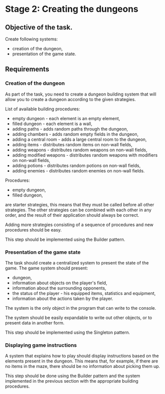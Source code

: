 # Stage 2: Creating the dungeons

## Objective of the task.
Create following systems:
- creation of the dungeon,
- presentation of the game state.
  
## Requirements

### Creation of the dungeon
As part of the task, you need to create a dungeon building system that will allow you to create a dungeon according to the given strategies.

List of available building procedures:
 - empty dungeon - each element is an empty element,
 - filled dungeon - each element is a wall,
 - adding paths - adds random paths through the dungeon,
 - adding chambers - adds random empty fields in the dungeon,
 - adding a central room - adds a large central room to the dungeon,
 - adding items - distributes random items on non-wall fields,
 - adding weapons - distributes random weapons on non-wall fields,
 - adding modified weapons - distributes random weapons with modifiers on non-wall fields,
 - adding potions - distributes random potions on non-wall fields,
 - adding enemies - distributes random enemies on non-wall fields.

Procedures:
 - empty dungeon,
 - filled dungeon,

are starter strategies, this means that they must be called before all other strategies.
The other strategies can be combined with each other in any order, and the result of their application should always be correct.

Adding more strategies consisting of a sequence of procedures and new procedures should be easy.

This step should be implemented using the Builder pattern.

### Presentation of the game state
The task should create a centralized system to present the state of the game.
The game system should present:
 - dungeon,
 - information about objects on the player's field,
 - information about the surrounding opponents,
 - the status of the player - his equipped items, statistics and equipment,
 - information about the actions taken by the player.
   
The system is the only object in the program that can write to the console.

The system should be easily expandable to write out other objects, or to present data in another form.

This step should be implemented using the Singleton pattern.

### Displaying game instructions
A system that explains how to play should display instructions based on the elements present in the dungeon. This means that, for example, if there are no items in the maze, there should be no information about picking them up.

This step should be done using the Builder pattern and the system implemented in the previous section with the appropriate building procedures.
